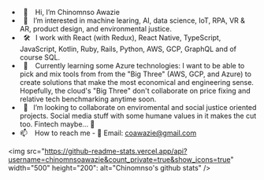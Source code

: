 - &ensp;👋 &ensp; Hi, I’m Chinomnso Awazie
- &ensp;👀 &ensp;I’m interested in machine learing, AI, data science, IoT, RPA, VR & AR, product design, and environmental justice.
- &ensp;🛠 &ensp;I work with React (with Redux), React Native, TypeScript, JavaScript, Kotlin, Ruby, Rails, Python, AWS, GCP, GraphQL and of course SQL.
- &ensp;🌱 &ensp; Currently learning some Azure technologies: I want to be able to pick and mix tools from from the "Big Three" (AWS, GCP, and Azure) to create solutions that make the most economical and engineering sense. Hopefully, the cloud's "Big Three" don't collaborate on price fixing and relative tech benchmarking anytime soon.
- &ensp;💞️ &ensp;I’m looking to collaborate on enviromental and social justice oriented projects. Social media stuff with some humane values in it makes the cut too. Fintech maybe... 🤔 
- 📫 &ensp; How to reach me - 📨 Email: coawazie@gmail.com

<!---
chinomnsoawazie/chinomnsoawazie is a ✨ special ✨ repository because its `README.md` (this file) appears on your GitHub profile.
You can click the Preview link to take a look at your changes.
--->

<img src="https://github-readme-stats.vercel.app/api?username=chinomnsoawazie&count_private=true&show_icons=true" width="500" height="200": alt="Chinomnso's github stats" />
    
    
    
  

